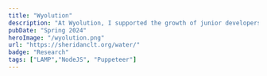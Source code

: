 ```yaml
---
title: "Wyolution"
description: "At Wyolution, I supported the growth of junior developers through bi-weekly Agile sprints. I also developed browser automation scripts with Node.js and Puppeteer to streamline data scraping and reporting for the Sheridan Community Land Trust Drought Outlook."
pubDate: "Spring 2024"
heroImage: "/wyolution.png"
url: "https://sheridanclt.org/water/"
badge: "Research"
tags: ["LAMP","NodeJS", "Puppeteer"]
---
```


